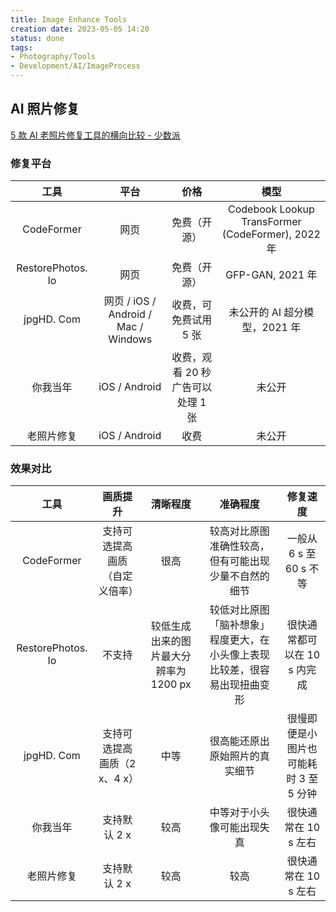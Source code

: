```yaml
---
title: Image Enhance Tools
creation date: 2023-05-05 14:20 
status: done
tags: 
- Photography/Tools
- Development/AI/ImageProcess
---
```


## AI 照片修复

[5 款 AI 老照片修复工具的横向比较 - 少数派](https://sspai.com/post/79376)

### 修复平台
|     **工具**      |               **平台**               |             **价格**              |                     **模型**                      |
|:-----------------:|:------------------------------------:|:---------------------------------:|:-------------------------------------------------:|
|    CodeFormer     |                 网页                 |           免费（开源）            | Codebook Lookup TransFormer (CodeFormer), 2022 年 |
| RestorePhotos. Io |                 网页                 |           免费（开源）            |                 GFP-GAN, 2021 年                  |
|    jpgHD. Com     | 网页 / iOS / Android / Mac / Windows |       收费，可免费试用 5 张       |           未公开的 AI 超分模型，2021 年           |
|     你我当年      |            iOS / Android             | 收费，观看 20 秒广告可以处理 1 张 |                      未公开                       |
|    老照片修复     |            iOS / Android             |               收费                |                      未公开                       |

### 效果对比
|     **工具**      |          **画质提升**          |              **清晰程度**              |                                **准确程度**                                |              **修复速度**              |
|:-----------------:|:------------------------------:|:--------------------------------------:|:--------------------------------------------------------------------------:|:--------------------------------------:|
|    CodeFormer     | 支持可选提高画质（自定义倍率） |                  很高                  |            较高对比原图准确性较高，但有可能出现少量不自然的细节            |        一般从 6 s 至 60 s 不等         |
| RestorePhotos. Io |             不支持             | 较低生成出来的图片最大分辨率为 1200 px | 较低对比原图「脑补想象」程度更大，在小头像上表现比较差，很容易出现扭曲变形 |      很快通常都可以在 10 s 内完成      |
|    jpgHD. Com     |  支持可选提高画质（2 x、4 x）  |                  中等                  |                       很高能还原出原始照片的真实细节                       | 很慢即便是小图片也可能耗时 3 至 5 分钟 |
|     你我当年      |          支持默认 2 x          |                  较高                  |                         中等对于小头像可能出现失真                         |          很快通常在 10 s 左右          |
|    老照片修复     |          支持默认 2 x          |                  较高                  |                                    较高                                    |          很快通常在 10 s 左右          |
